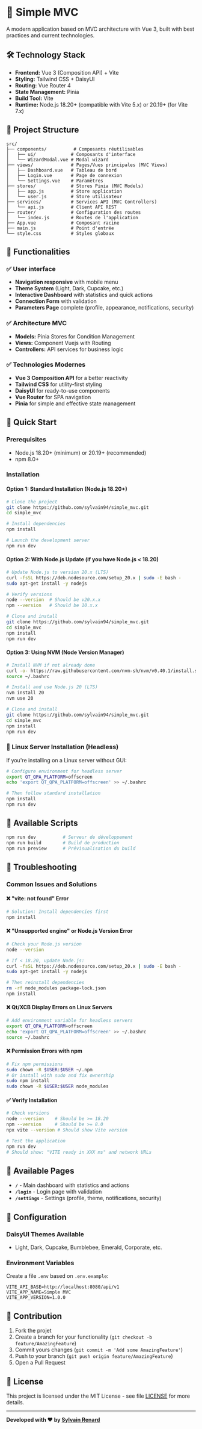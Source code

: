 # 🚀 Simple MVC

A modern application based on MVC architecture with Vue 3, built with best practices and current technologies.

## 🛠 Technology Stack

- **Frontend:** Vue 3 (Composition API) + Vite
- **Styling:** Tailwind CSS + DaisyUI
- **Routing:** Vue Router 4
- **State Management:** Pinia
- **Build Tool:** Vite
- **Runtime:** Node.js 18.20+ (compatible with Vite 5.x) or 20.19+ (for Vite 7.x)

## 📁 Project Structure

```
src/
├── components/          # Composants réutilisables
│   ├── ui/             # Composants d'interface
│   └── WizardModal.vue # Modal wizard
├── views/              # Pages/Vues principales (MVC Views)
│   ├── Dashboard.vue   # Tableau de bord
│   ├── Login.vue       # Page de connexion
│   └── Settings.vue    # Paramètres
├── stores/             # Stores Pinia (MVC Models)
│   ├── app.js          # Store application
│   └── user.js         # Store utilisateur
├── services/           # Services API (MVC Controllers)
│   └── api.js          # Client API REST
├── router/             # Configuration des routes
│   └── index.js        # Routes de l'application
├── App.vue             # Composant racine
├── main.js             # Point d'entrée
└── style.css           # Styles globaux
```

## 🎨 Functionalities

### ✅ User interface

- **Navigation responsive** with mobile menu
- **Theme System** (Light, Dark, Cupcake, etc.)
- **Interactive Dashboard** with statistics and quick actions
- **Connection Form** with validation
- **Parameters Page** complete (profile, appearance, notifications, security)

### ✅ Architecture MVC

- **Models:** Pinia Stores for Condition Management
- **Views:** Component Vuejs with Routing
- **Controllers:** API services for business logic

### ✅ Technologies Modernes

- **Vue 3 Composition API** for a better reactivity
- **Tailwind CSS** for utility-first styling
- **DaisyUI** for ready-to-use components
- **Vue Router** for SPA navigation
- **Pinia** for simple and effective state management

## 🚀 Quick Start

### Prerequisites

- Node.js 18.20+ (minimum) or 20.19+ (recommended)
- npm 8.0+

### Installation

#### Option 1: Standard Installation (Node.js 18.20+)

```bash
# Clone the project
git clone https://github.com/sylvain94/simple_mvc.git
cd simple_mvc

# Install dependencies
npm install

# Launch the development server
npm run dev
```

#### Option 2: With Node.js Update (if you have Node.js < 18.20)

```bash
# Update Node.js to version 20.x (LTS)
curl -fsSL https://deb.nodesource.com/setup_20.x | sudo -E bash -
sudo apt-get install -y nodejs

# Verify versions
node --version  # Should be v20.x.x
npm --version   # Should be 10.x.x

# Clone and install
git clone https://github.com/sylvain94/simple_mvc.git
cd simple_mvc
npm install
npm run dev
```

#### Option 3: Using NVM (Node Version Manager)

```bash
# Install NVM if not already done
curl -o- https://raw.githubusercontent.com/nvm-sh/nvm/v0.40.1/install.sh | bash
source ~/.bashrc

# Install and use Node.js 20 (LTS)
nvm install 20
nvm use 20

# Clone and install
git clone https://github.com/sylvain94/simple_mvc.git
cd simple_mvc
npm install
npm run dev
```

### 🐧 Linux Server Installation (Headless)

If you're installing on a Linux server without GUI:

```bash
# Configure environment for headless server
export QT_QPA_PLATFORM=offscreen
echo 'export QT_QPA_PLATFORM=offscreen' >> ~/.bashrc

# Then follow standard installation
npm install
npm run dev
```

## 📖 Available Scripts

```bash
npm run dev          # Serveur de développement
npm run build        # Build de production
npm run preview      # Prévisualisation du build
```

## 🔧 Troubleshooting

### Common Issues and Solutions

#### ❌ "vite: not found" Error

```bash
# Solution: Install dependencies first
npm install
```

#### ❌ "Unsupported engine" or Node.js Version Error

```bash
# Check your Node.js version
node --version

# If < 18.20, update Node.js:
curl -fsSL https://deb.nodesource.com/setup_20.x | sudo -E bash -
sudo apt-get install -y nodejs

# Then reinstall dependencies
rm -rf node_modules package-lock.json
npm install
```

#### ❌ Qt/XCB Display Errors on Linux Servers

```bash
# Add environment variable for headless servers
export QT_QPA_PLATFORM=offscreen
echo 'export QT_QPA_PLATFORM=offscreen' >> ~/.bashrc
source ~/.bashrc
```

#### ❌ Permission Errors with npm

```bash
# Fix npm permissions
sudo chown -R $USER:$USER ~/.npm
# Or install with sudo and fix ownership
sudo npm install
sudo chown -R $USER:$USER node_modules
```

#### ✅ Verify Installation

```bash
# Check versions
node --version    # Should be >= 18.20
npm --version     # Should be >= 8.0
npx vite --version # Should show Vite version

# Test the application
npm run dev
# Should show: "VITE ready in XXX ms" and network URLs
```

## 🎯 Available Pages

- **`/`** - Main dashboard with statistics and actions
- **`/login`** - Login page with validation
- **`/settings`** - Settings (profile, theme, notifications, security)

## 🔧 Configuration

### DaisyUI Themes Available

- Light, Dark, Cupcake, Bumblebee, Emerald, Corporate, etc.

### Environment Variables

Create a file `.env` based on `.env.example`:
```env
VITE_API_BASE=http://localhost:8080/api/v1
VITE_APP_NAME=Simple MVC
VITE_APP_VERSION=1.0.0
```

## 🤝 Contribution

1. Fork the projet
2. Create a branch for your functionality (`git checkout -b feature/AmazingFeature`)
3. Commit yours changes (`git commit -m 'Add some AmazingFeature'`)
4. Push to your branch (`git push origin feature/AmazingFeature`)
5. Open a Pull Request

## 📝 License

This project is licensed under the MIT License - see file [LICENSE](LICENSE) for more details.

---

**Developed with ❤️ by [Sylvain Renard](https://github.com/sylvain94)**
